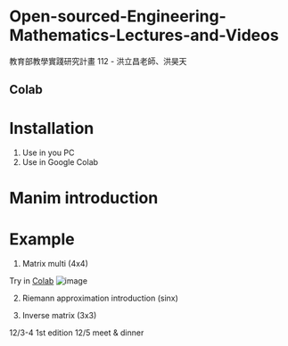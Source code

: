 # Open-sourced-Engineering-Mathematics-Lectures-and-Videos
教育部教學實踐研究計畫 112 - 洪立昌老師、洪昊天


## Colab

# Installation

1. Use in you PC
2. Use in Google Colab 

# Manim introduction
  

# Example 
  1. Matrix multi (4x4)
  
  Try in [Colab](https://drive.google.com/file/d/1SutSamgFVJxuQFP5_vDAQiy9MTeivPm_/view?usp=sharing)
  ![image](https://github.com/isaacgbhk/Open-sourced-Engineering-Mathematics-Lectures-and-Videos/blob/main/Demo/MatrixMulti_Colab.gif)
  
  2. Riemann approximation introduction (sinx)
  
  3. Inverse matrix (3x3)
  
  
12/3-4 1st edition
12/5 meet & dinner
